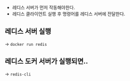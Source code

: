 - 레디스 서버가 먼저 작동해야한다.
- 레디스 클라이언트 실행 후 명령어를 레디스 서버에 전달한다.

## 레디스 서버 실행

→ `docker run redis`

## 레디스 도커 서버가 실행되면..

→ `redis-cli`
